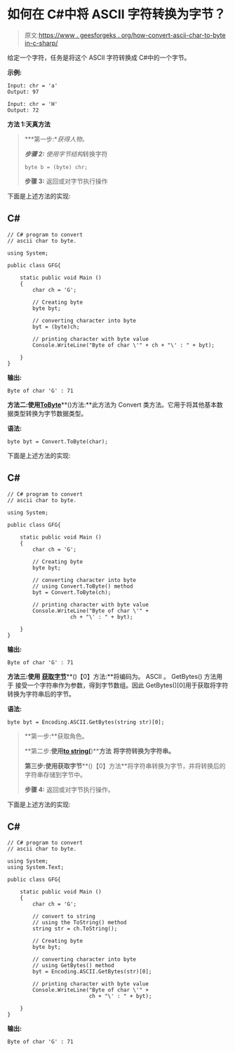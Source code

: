 # 如何在 C#中将 ASCII 字符转换为字节？

> 原文:[https://www . geesforgeks . org/how-convert-ascii-char-to-byte in-c-sharp/](https://www.geeksforgeeks.org/how-to-convert-ascii-char-to-byte-in-c-sharp/)

给定一个字符，任务是将这个 ASCII 字符转换成 C#中的一个字节。

**示例:**

```
Input: chr = 'a'
Output: 97

Input: chr = 'H'
Output: 72

```

**方法 1:天真方法**

> ***第一步:**获得人物。*
> 
> ***步骤 2:** 使用字节结构*转换字符
> 
> ```
> byte b = (byte) chr;
> 
> ```
> 
> **步骤 3:** 返回或对字节执行操作

下面是上述方法的实现:

## C#

```
// C# program to convert 
// ascii char to byte.

using System;

public class GFG{

    static public void Main ()
    { 
        char ch = 'G'; 

        // Creating byte 
        byte byt; 

        // converting character into byte 
        byt = (byte)ch; 

        // printing character with byte value
        Console.WriteLine("Byte of char \'" + ch + "\' : " + byt);

    } 
}
```

**输出:**

```
Byte of char 'G' : 71

```

**方法二:使用**[**ToByte**](https://www.geeksforgeeks.org/c-sharp-convert-tobytestring-iformatprovider-method/)**()方法:**此方法为 Convert 类方法。它用于将其他基本数据类型转换为字节数据类型。

**语法:**

```
byte byt = Convert.ToByte(char); 

```

下面是上述方法的实现:

## C#

```
// C# program to convert 
// ascii char to byte.

using System;

public class GFG{

    static public void Main ()
    { 
        char ch = 'G'; 

        // Creating byte 
        byte byt; 

        // converting character into byte 
        // using Convert.ToByte() method
        byt = Convert.ToByte(ch); 

        // printing character with byte value
        Console.WriteLine("Byte of char \'" +
                    ch + "\' : " + byt);

    } 
}
```

**输出:**

```
Byte of char 'G' : 71

```

**方法三:使用** [**获取字节**](https://www.geeksforgeeks.org/c-sharp-bitconverter-class/)**()【0】方法:**将编码为。 ASCII 。 GetBytes() 方法用于 接受一个字符串作为参数，得到字节数组。因此 GetBytes()[0]用于获取将字符转换为字符串后的字节。

**语法:**

```
byte byt = Encoding.ASCII.GetBytes(string str)[0]; 

```

> **第一步:**获取角色。
> 
> **第二步:**使用[**to string(**](https://www.geeksforgeeks.org/c-sharp-char-tostring-method/)**)****方法** **将字符转换为字符串。**
> 
> **第三步:**使用**获取字节****()【0】方法**将字符串转换为字节，并将转换后的字符串存储到字节中。
> 
> **步骤 4:** 返回或对字节执行操作。

下面是上述方法的实现:

## C#

```
// C# program to convert 
// ascii char to byte.

using System;
using System.Text;

public class GFG{

    static public void Main ()
    { 
        char ch = 'G'; 

        // convert to string
        // using the ToString() method
        string str = ch.ToString();

        // Creating byte 
        byte byt; 

        // converting character into byte 
        // using GetBytes() method
        byt = Encoding.ASCII.GetBytes(str)[0]; 

        // printing character with byte value
        Console.WriteLine("Byte of char \'" +
                          ch + "\' : " + byt);

    } 
}
```

**输出:**

```
Byte of char 'G' : 71

```